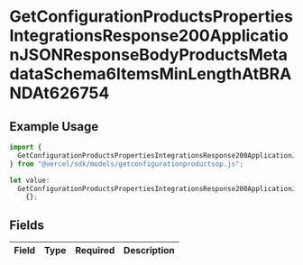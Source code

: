 # GetConfigurationProductsPropertiesIntegrationsResponse200ApplicationJSONResponseBodyProductsMetadataSchema6ItemsMinLengthAtBRANDAt626754

## Example Usage

```typescript
import {
  GetConfigurationProductsPropertiesIntegrationsResponse200ApplicationJSONResponseBodyProductsMetadataSchema6ItemsMinLengthAtBRANDAt626754,
} from "@vercel/sdk/models/getconfigurationproductsop.js";

let value:
  GetConfigurationProductsPropertiesIntegrationsResponse200ApplicationJSONResponseBodyProductsMetadataSchema6ItemsMinLengthAtBRANDAt626754 =
    {};
```

## Fields

| Field       | Type        | Required    | Description |
| ----------- | ----------- | ----------- | ----------- |